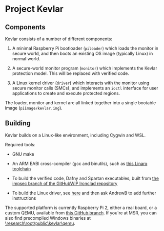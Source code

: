 Project Kevlar
==============

Components
----------

Kevlar consists of a number of different components:

 1. A minimal Raspberry Pi bootloader (`piloader`) which loads the
    monitor in secure world, and then boots an existing OS image
    (typically Linux) in normal world.
 
 2. A secure-world monitor program (`monitor`) which implements the
    Kevlar protection model. This will be replaced with verified code.
 
 3. A Linux kernel driver (`driver`) which interacts with the monitor
    using secure monitor calls (SMCs), and implements an `ioctl`
    interface for user applications to create and execute protected
    regions.

The loader, monitor and kernel are all linked together into a single
bootable image (`piimage/kevlar.img`).

Building
--------

Kevlar builds on a Linux-like environment, including Cygwin and WSL.

Required tools:
 * GNU make
 
 * An ARM EABI cross-compiler (gcc and binutils), such as [this Linaro
   toolchain](http://releases.linaro.org/components/toolchain/binaries/4.9-2016.02/arm-eabi/)
   
 * To build the verified code, Dafny and Spartan executables, built from [the impsec branch of the
   GitHubWIP Ironclad repository](https://msresearch.visualstudio.com/Ironclad/_git/GitHubWIP?path=%2Fimpsec&version=GBimpsec&_a=contents)

 * To build the Linux driver, see
   [here](https://www.raspberrypi.org/documentation/linux/kernel/building.md)
   and then ask AndrewB to add further instructions

The supported platform is currently Raspberry Pi 2, either a real
board, or a custom QEMU, available from [this GitHub
branch](https://github.com/0xabu/qemu/commits/raspi-tzkludges). If
you're at MSR, you can also find precompiled Windows binaries at
[\\research\root\public\kevlar\qemu](file:////research/root/public/kevlar/qemu).
